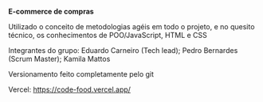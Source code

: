 

**E-commerce de compras**


Utilizado o conceito de metodologias agéis em todo o projeto, e no quesito técnico, os conhecimentos de POO/JavaScript, HTML e CSS 


Integrantes do grupo: Eduardo Carneiro (Tech lead); Pedro Bernardes (Scrum Master); Kamila Mattos 


Versionamento feito completamente pelo git


Vercel: https://code-food.vercel.app/
